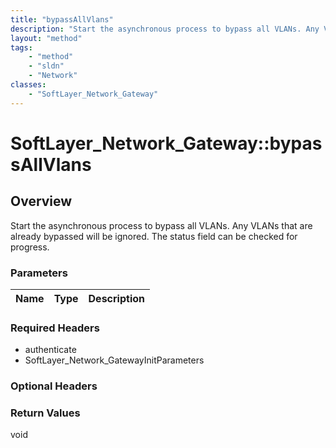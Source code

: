 ```yaml
---
title: "bypassAllVlans"
description: "Start the asynchronous process to bypass all VLANs. Any VLANs that are already bypassed will be ignored. The status fiel... "
layout: "method"
tags:
    - "method"
    - "sldn"
    - "Network"
classes:
    - "SoftLayer_Network_Gateway"
---
```

# SoftLayer_Network_Gateway::bypassAllVlans
## Overview 
Start the asynchronous process to bypass all VLANs. Any VLANs that are already bypassed will be ignored. The status field can be checked for progress. 

### Parameters 
|Name | Type | Description |
| --- | --- | --- |


### Required Headers
* authenticate
* SoftLayer_Network_GatewayInitParameters

### Optional Headers

### Return Values
void
